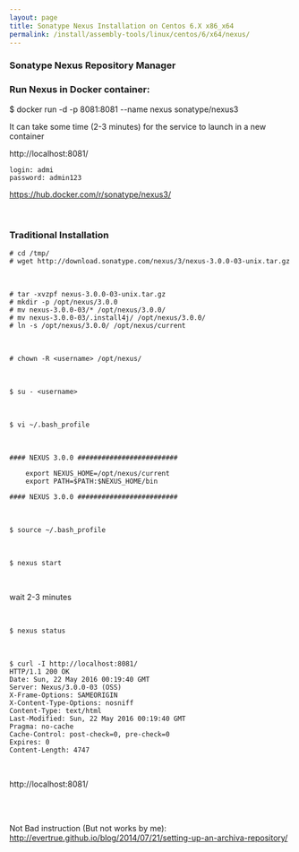 ```yaml
---
layout: page
title: Sonatype Nexus Installation on Centos 6.X x86_x64
permalink: /install/assembly-tools/linux/centos/6/x64/nexus/
---
```


### Sonatype Nexus Repository Manager




### Run Nexus in Docker container:

$ docker run -d -p 8081:8081 --name nexus sonatype/nexus3

It can take some time (2-3 minutes) for the service to launch in a new container


http://localhost:8081/

    login: admi
    password: admin123


https://hub.docker.com/r/sonatype/nexus3/



<br/>


### Traditional Installation


    # cd /tmp/
    # wget http://download.sonatype.com/nexus/3/nexus-3.0.0-03-unix.tar.gz


<br/>

    # tar -xvzpf nexus-3.0.0-03-unix.tar.gz
    # mkdir -p /opt/nexus/3.0.0
    # mv nexus-3.0.0-03/* /opt/nexus/3.0.0/
    # mv nexus-3.0.0-03/.install4j/ /opt/nexus/3.0.0/
    # ln -s /opt/nexus/3.0.0/ /opt/nexus/current


<br/>

    # chown -R <username> /opt/nexus/

<br/>

    $ su - <username>

<br/>

    $ vi ~/.bash_profile

<br/>

    #### NEXUS 3.0.0 #########################

        export NEXUS_HOME=/opt/nexus/current
        export PATH=$PATH:$NEXUS_HOME/bin

    #### NEXUS 3.0.0 #########################

<br/>

    $ source ~/.bash_profile

<br/>

    $ nexus start

<br/>

wait 2-3 minutes

<br/>

    $ nexus status

<br/>

    $ curl -I http://localhost:8081/
    HTTP/1.1 200 OK
    Date: Sun, 22 May 2016 00:19:40 GMT
    Server: Nexus/3.0.0-03 (OSS)
    X-Frame-Options: SAMEORIGIN
    X-Content-Type-Options: nosniff
    Content-Type: text/html
    Last-Modified: Sun, 22 May 2016 00:19:40 GMT
    Pragma: no-cache
    Cache-Control: post-check=0, pre-check=0
    Expires: 0
    Content-Length: 4747


<br/>

http://localhost:8081/


<br/><br/>

Not Bad instruction (But not works by me):  
http://evertrue.github.io/blog/2014/07/21/setting-up-an-archiva-repository/
